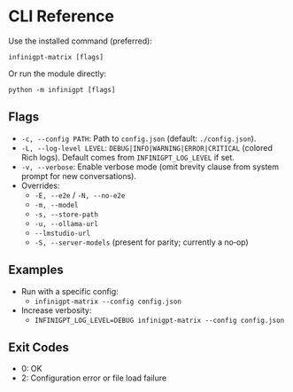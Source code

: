 # CLI Reference

Use the installed command (preferred):

`infinigpt-matrix [flags]`

Or run the module directly:

`python -m infinigpt [flags]`

## Flags

- `-c, --config PATH`: Path to `config.json` (default: `./config.json`).
- `-L, --log-level LEVEL`: `DEBUG|INFO|WARNING|ERROR|CRITICAL` (colored Rich logs). Default comes from `INFINIGPT_LOG_LEVEL` if set.
- `-v, --verbose`: Enable verbose mode (omit brevity clause from system prompt for new conversations).
- Overrides:
  - `-E, --e2e` / `-N, --no-e2e`
  - `-m, --model`
  - `-s, --store-path`
  - `-u, --ollama-url`
  - `--lmstudio-url`
  - `-S, --server-models` (present for parity; currently a no‑op)

## Examples

- Run with a specific config:
  - `infinigpt-matrix --config config.json`
- Increase verbosity:
  - `INFINIGPT_LOG_LEVEL=DEBUG infinigpt-matrix --config config.json`

## Exit Codes

- 0: OK
- 2: Configuration error or file load failure

